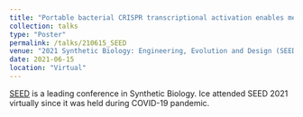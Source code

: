 ```yaml
---
title: "Portable bacterial CRISPR transcriptional activation enables metabolic engineering in Multiple Bacterial Species"
collection: talks
type: "Poster"
permalink: /talks/210615_SEED
venue: "2021 Synthetic Biology: Engineering, Evolution and Design (SEED)"
date: 2021-06-15
location: "Virtual"
---
```



[SEED](https://synbioconference.org/2021/technical-program) is a leading conference in Synthetic Biology.
Ice attended SEED 2021 virtually since it was held during COVID-19 pandemic.